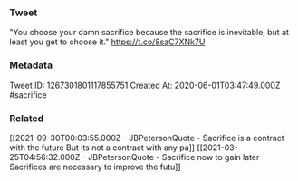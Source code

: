 ### Tweet
"You choose your damn sacrifice because the sacrifice is inevitable, but at least you get to choose it." https://t.co/8saC7XNk7U

### Metadata
Tweet ID: 1267301801117855751
Created At: 2020-06-01T03:47:49.000Z
#sacrifice

### Related
[[2021-09-30T00:03:55.000Z - JBPetersonQuote - Sacrifice is a contract with the future But its not a contract with any pa]]
[[2021-03-25T04:56:32.000Z - JBPetersonQuote - Sacrifice now to gain later Sacrifices are necessary to improve the futu]]


